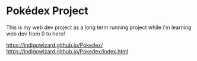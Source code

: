 # Pokédex Project

This is my web dev project as a long term running project while i'm learning web dev from 0 to hero!

https://indigowizard.github.io/Pokedex/
https://indigowizard.github.io/Pokedex/index.html
